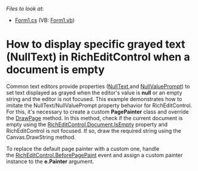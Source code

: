 <!-- default file list -->
*Files to look at*:

* [Form1.cs](./CS/RichNullText/Form1.cs) (VB: [Form1.vb](./VB/RichNullText/Form1.vb))
<!-- default file list end -->
# How to display specific grayed text (NullText) in RichEditControl when a document is empty


<p>Common text editors provide properties (<a href="https://documentation.devexpress.com/#WindowsForms/DevExpressXtraEditorsRepositoryRepositoryItem_NullTexttopic">NullText </a>and <a href="https://documentation.devexpress.com/#WindowsForms/DevExpressXtraEditorsRepositoryRepositoryItemTextEdit_NullValuePrompttopic">NullValuePrompt</a>) to set text displayed as grayed when the editor's value is <strong>null</strong> or an empty string and the editor is not focused. This example demonstrates how to imitate the NullText/NullValuePrompt property behavior for RichEditControl. For this, it's necessary to create a custom <strong>PagePainter</strong> class and override the <a href="https://documentation.devexpress.com/#CoreLibraries/DevExpressXtraRichEditAPILayoutPagePainter_DrawPagetopic">DrawPage</a> method. In this method, check if the current document is empty using the <a href="https://documentation.devexpress.com/#CoreLibraries/DevExpressXtraRichEditAPINativeDocument_IsEmptytopic">RichEditControl.Document.IsEmpty</a> property and RichEditControl is not focused. If so, draw the required string using the Canvas.DrawString method. </p>
<p>To replace the default page painter with a custom one, handle the <a href="https://documentation.devexpress.com/#WindowsForms/DevExpressXtraRichEditRichEditControl_BeforePagePainttopic">RichEditControl.BeforePagePaint</a> event and assign a custom painter instance to the <strong>e.Painter</strong> argument.</p>

<br/>


